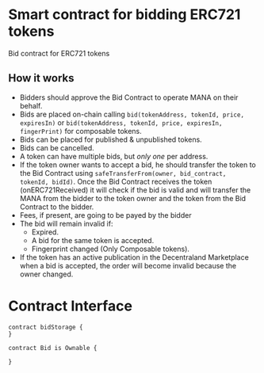 # Smart contract for bidding ERC721 tokens

Bid contract for ERC721 tokens

## How it works

- Bidders should approve the Bid Contract to operate MANA on their behalf.
- Bids are placed on-chain calling `bid(tokenAddress, tokenId, price, expiresIn)` or `bid(tokenAddress, tokenId, price, expiresIn, fingerPrint)` for composable tokens.
- Bids can be placed for published & unpublished tokens.
- Bids can be cancelled.
- A token can have multiple bids, but _only one_ per address.
- If the token owner wants to accept a bid, he should transfer the token to the Bid Contract using `safeTransferFrom(owner, bid_contract, tokenId, bidId)`.
  Once the Bid Contract receives the token (onERC721Received) it will check if the bid is valid and will transfer the MANA from the bidder to the token owner
  and the token from the Bid Contract to the bidder.
- Fees, if present, are going to be payed by the bidder
- The bid will remain invalid if:
  - Expired.
  - A bid for the same token is accepted.
  - Fingerprint changed (Only Composable tokens).
- If the token has an active publication in the Decentraland Marketplace when a bid is accepted, the order will become invalid because the owner changed.

# Contract Interface

```solidity
contract bidStorage {
}

contract Bid is Ownable {

}
```
